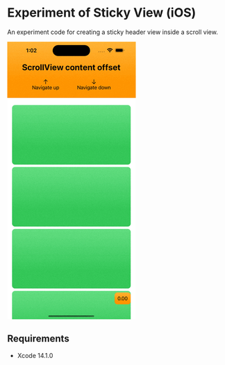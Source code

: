 # Experiment of Sticky View (iOS)

An experiment code for creating a sticky header view inside a scroll view.

![Screen recording](docs/resources/recording.gif)

## Requirements

- Xcode 14.1.0
